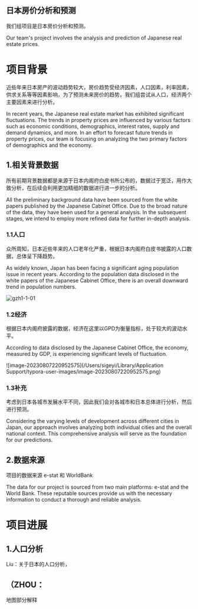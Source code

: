 ## 日本房价分析和预测

我们组项目是日本房价分析和预测。

Our team's project involves the analysis and prediction of Japanese real estate prices.

# 项目背景

近些年来日本房产的波动趋势较大，房价趋势受经济因素，人口因素，利率因素，供求关系等等因素影响，为了预测未来房价的趋势，我们组尝试从人口，经济两个主要因素来进行分析。

In recent years, the Japanese real estate market has exhibited significant fluctuations. The trends in property prices are influenced by various factors such as economic conditions, demographics, interest rates, supply and demand dynamics, and more. In an effort to forecast future trends in property prices, our team is focusing on analyzing the two primary factors of demographics and the economy.

## 1.相关背景数据

所有前期背景数据都是来源于日本内阁府白皮书所公布的，数据过于宽泛，用作大致分析，在后续会利用更加精细的数据进行进一步的分析。

All the preliminary background data have been sourced from the white papers published by the Japanese Cabinet Office. Due to the broad nature of the data, they have been used for a general analysis. In the subsequent stages, we intend to employ more refined data for further in-depth analysis.

### 1.1人口

众所周知，日本近些年来的人口老年化严重，根据日本内阁府白皮书披露的人口数据，总体呈下降趋势。

As widely known, Japan has been facing a significant aging population issue in recent years. According to the population data disclosed in the white papers of the Japanese Cabinet Office, there is an overall downward trend in population numbers.

![gzh1-1-01](/Users/sigeyi/Downloads/gzh1-1-01.gif)

### 1.2经济

根据日本内阁府披露的数据，经济在这里以GPD为衡量指标，处于较大的波动水平。

According to data disclosed by the Japanese Cabinet Office, the economy, measured by GDP, is experiencing significant levels of fluctuation.

![image-20230807220952575](/Users/sigeyi/Library/Application Support/typora-user-images/image-20230807220952575.png)

### 1.3补充

考虑到日本各城市发展水平不同，因此我们会对各城市和日本总体进行分析，然后进行预测。

Considering the varying levels of development across different cities in Japan, our approach involves analyzing both individual cities and the overall national context. This comprehensive analysis will serve as the foundation for our predictions.

## 2.数据来源

项目的数据来源 e-stat 和 WorldBank

The data for our project is sourced from two main platforms: e-stat and the World Bank. These reputable sources provide us with the necessary information to conduct a thorough and reliable analysis.

# 项目进展

## 1.人口分析

Liu：关于日本的人口分析，



## （ZHOU：

地图部分解释

